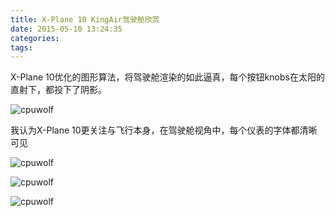 ```yaml
---
title: X-Plane 10 KingAir驾驶舱欣赏
date: 2015-05-10 13:24:35
categories:
tags:
---
```


X-Plane 10优化的图形算法，将驾驶舱渲染的如此逼真，每个按钮knobs在太阳的直射下，都投下了阴影。

![cpuwolf](/images/data/attachment/201505/10/212112wcd5tdp77b9iki99.png)

我认为X-Plane 10更关注与飞行本身，在驾驶舱视角中，每个仪表的字体都清晰可见

![cpuwolf](/images/data/attachment/201505/10/212000mj4ceuu2ascm46uf.png)


![cpuwolf](/images/data/attachment/201505/10/212037de9z08ux35j5qxs4.png)


![cpuwolf](/images/data/attachment/201505/10/212004psijuuxxs119jgj9.png)

